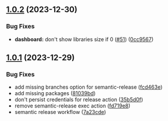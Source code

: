 ## [1.0.2](https://github.com/RaunoT/plex-rewind/compare/v1.0.1...v1.0.2) (2023-12-30)

### Bug Fixes

- **dashboard:** don't show libraries size if 0 ([#51](https://github.com/RaunoT/plex-rewind/issues/51)) ([0cc9567](https://github.com/RaunoT/plex-rewind/commit/0cc95672bbef709df3effc6dac8d849e30c2baee))

## [1.0.1](https://github.com/RaunoT/plex-rewind/compare/v1.0.0...v1.0.1) (2023-12-29)

### Bug Fixes

- add missing branches option for semantic-release ([fcd463e](https://github.com/RaunoT/plex-rewind/commit/fcd463eee8744a21eabd98cc25519bef32d10cb8))
- add missing packages ([81039bd](https://github.com/RaunoT/plex-rewind/commit/81039bd5ac4b0bcde40ae6afeb1d54fc16e1dd2d))
- don't persist credentials for release action ([35b5d0f](https://github.com/RaunoT/plex-rewind/commit/35b5d0fd04a8f037bcf4f016bdc4d059a9a10a32))
- remove semantic-release exec action ([fd719e8](https://github.com/RaunoT/plex-rewind/commit/fd719e810af122469771171ab77f4518c77806bb))
- semantic release workflow ([7a23cde](https://github.com/RaunoT/plex-rewind/commit/7a23cdeb8fc2a07fcbe5e57b6a9180348cb12ba0))

